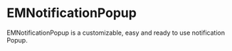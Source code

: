 EMNotificationPopup
===================

EMNotificationPopup is a customizable, easy and ready to use notification Popup.
